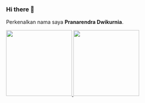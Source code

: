 ### Hi there 👋
Perkenalkan nama saya **Pranarendra Dwikurnia**.

<p align="left">
<a href="https://github.com/Pranarendra08">
  <img height="180em" src="https://github-readme-stats-eight-theta.vercel.app/api?username=Pranarendra08&show_icons=true&theme=algolia&include_all_commits=true&count_private=true"/>
  <img height="180em" src="https://github-readme-stats-eight-theta.vercel.app/api/top-langs/?username=Pranarendra08&layout=compact&langs_count=8&theme=algolia"/>
</a>
</p>

<!--
**Pranarendra08/Pranarendra08** is a ✨ _special_ ✨ repository because its `README.md` (this file) appears on your GitHub profile.

Here are some ideas to get you started:

- 🔭 I’m currently working on ...
- 🌱 I’m currently learning ...
- 👯 I’m looking to collaborate on ...
- 🤔 I’m looking for help with ...
- 💬 Ask me about ...
- 📫 How to reach me: ...
- 😄 Pronouns: ...
- ⚡ Fun fact: ...
-->
